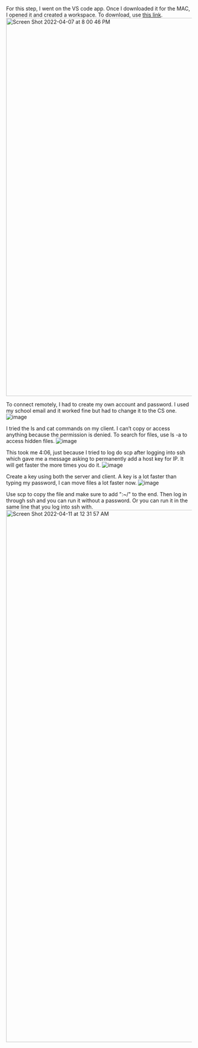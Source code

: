 For this step, I went on the VS code app. Once I downloaded it for the MAC, I opened it and created a workspace. To download, use [this link](https://code.visualstudio.com/).
<img width="1023" alt="Screen Shot 2022-04-07 at 8 00 46 PM" src="https://user-images.githubusercontent.com/103221420/162355096-22c141e5-5b1b-47b2-9365-964414c856ba.png">

To connect remotely, I had to create my own account and password. I used my school email and it worked fine but had to change it to the CS one.
![image](https://user-images.githubusercontent.com/103221420/162629013-5c8701e4-fd10-47a5-826d-e3e2ab427edd.png)

I tried the ls and cat commands on my client. I can’t copy or access anything because the permission is denied. To search for files, use ls -a to access hidden files. 
![image](https://user-images.githubusercontent.com/103221420/162629348-8910c2de-e874-4b04-8a74-c1e1272cdf3b.png)

This took me 4:06, just because I tried to log do scp after logging into ssh which gave me a message asking to permanently add a host key for IP. It will get faster the more times you do it.
![image](https://user-images.githubusercontent.com/103221420/162629639-0602edb6-8126-4dc6-a68a-436ba7693f50.png)

Create a key using both the server and client. A key is a lot faster than typing my password, I can move files a lot faster now.
![image](https://user-images.githubusercontent.com/103221420/162629818-df70bdb3-c75b-4dea-9988-22033bdb5742.png)

Use scp to copy the file and make sure to add ":~/" to the end. Then log in through ssh and you can run it without a password. Or you can run it in the same line that you log into ssh with.
<img width="1440" alt="Screen Shot 2022-04-11 at 12 31 57 AM" src="https://user-images.githubusercontent.com/103221420/162665597-4eb9bc5e-9eb0-46d9-bce4-cb742274c3e7.png">

